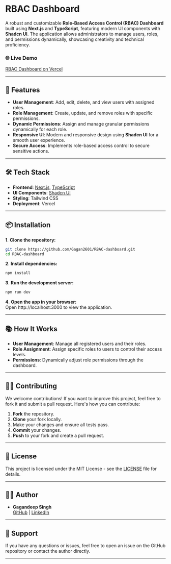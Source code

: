 # RBAC Dashboard

A robust and customizable **Role-Based Access Control (RBAC) Dashboard** built using **Next.js** and **TypeScript**, featuring modern UI components with **Shadcn UI**. The application allows administrators to manage users, roles, and permissions dynamically, showcasing creativity and technical proficiency.

### 🌐 **Live Demo**  
[RBAC Dashboard on Vercel](https://rbac-dashboard-psi.vercel.app/)

---

## 🚀 Features

- **User Management**: Add, edit, delete, and view users with assigned roles.  
- **Role Management**: Create, update, and remove roles with specific permissions.  
- **Dynamic Permissions**: Assign and manage granular permissions dynamically for each role.  
- **Responsive UI**: Modern and responsive design using **Shadcn UI** for a smooth user experience.  
- **Secure Access**: Implements role-based access control to secure sensitive actions.

---

## 🛠️ Tech Stack

- **Frontend**: [Next.js](https://nextjs.org/), [TypeScript](https://www.typescriptlang.org/)  
- **UI Components**: [Shadcn UI](https://shadcn.dev/)  
- **Styling**: Tailwind CSS  
- **Deployment**: Vercel  

---

## 📦 Installation

**1**. **Clone the repository:**
   ```bash
   git clone https://github.com/Gagan2601/RBAC-dashboard.git
   cd RBAC-dashboard
   ```
**2**. **Install dependencies:**
   ```bash
   npm install
   ```
**3**. **Run the development server:**
   ```bash
   npm run dev
   ```
**4**. **Open the app in your browser:**  
   Open http://localhost:3000 to view the application.

---

## 📚 How It Works

- **User Management**: Manage all registered users and their roles.
- **Role Assignment**: Assign specific roles to users to control their access levels.
- **Permissions**: Dynamically adjust role permissions through the dashboard.

---

## 🧑‍💻 Contributing

We welcome contributions! If you want to improve this project, feel free to fork it and submit a pull request. Here's how you can contribute:

1. **Fork** the repository.
2. **Clone** your fork locally.
3. Make your changes and ensure all tests pass.
4. **Commit** your changes.
5. **Push** to your fork and create a pull request.

---

## 📑 License

This project is licensed under the MIT License - see the [LICENSE](LICENSE) file for details.

---

## 👨‍💻 Author

- **Gagandeep Singh**  
  [GitHub](https://github.com/Gagan2601) | [LinkedIn](https://www.linkedin.com/in/gagandeep-singh-836602232/)

---

## 💬 Support

If you have any questions or issues, feel free to open an issue on the GitHub repository or contact the author directly.

---
